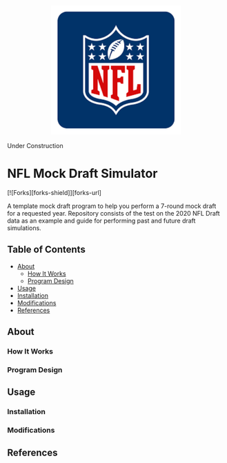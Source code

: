 <p align="center">
  <img src="Images/NFLMockDraftSimulator_NFLLogo.png" length="200" width="300">
</p>

Under Construction
# NFL Mock Draft Simulator
[![Forks][forks-shield]][forks-url]

A template mock draft program to help you perform a 7-round mock draft for a requested year. Repository consists of the test on the 2020 NFL Draft data as an example and guide for performing past and future draft simulations.  

## Table of Contents
- [About](#about)
    - [How It Works](#how-it-works)
    - [Program Design](#program-design)
- [Usage](#usage)
- [Installation](#installation)
- [Modifications](#modifications)
- [References](#references)

## About

### How It Works

### Program Design

## Usage

### Installation

### Modifications

## References

